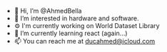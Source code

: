 - 👋 Hi, I’m @AhmedBella
- 👀 I’m interested in hardware and software.  
- ⚙️ I'm currently working on World Dataset Library
- 🌱 I’m currently learning react (again...)
- 📫 You can reach me at ducahmed@icloud.com
